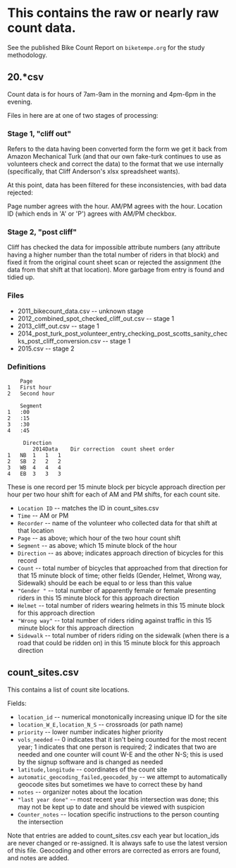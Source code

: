 
# This contains the raw or nearly raw count data.

See the published Bike Count Report on `biketempe.org` for the study methodology.

## 20.*csv

Count data is for hours of 7am-9am in the morning and 4pm-6pm in the evening.

Files in here are at one of two stages of processing:

### Stage 1, "cliff out"

Refers to the data having been converted form the form we get it back from
Amazon Mechanical Turk (and that our own fake-turk continues to use as volunteers
check and correct the data) to the format that we use internally (specifically, that
Cliff Anderson's xlsx spreadsheet wants).

At this point, data has been filtered for these inconsistencies, with bad data rejected:

Page number agrees with the hour.
AM/PM agrees with the hour.
Location ID (which ends in 'A' or 'P') agrees with AM/PM checkbox.

### Stage 2, "post cliff"

Cliff has checked the data for impossible attribute numbers (any attribute having
a higher number than the total number of riders in that block) and fixed it from the
original count sheet scan or rejected the assignment (the data from that shift at that location).
More garbage from entry is found and tidied up.

### Files

* 2011_bikecount_data.csv -- unknown stage
* 2012_combined_spot_checked_cliff_out.csv -- stage 1
* 2013_cliff_out.csv -- stage 1
* 2014_post_turk_post_volunteer_entry_checking_post_scotts_sanity_checks_post_cliff_conversion.csv -- stage 1
* 2015.csv -- stage 2

### Definitions

```
	Page			
1	First hour			
2	Second hour			
				
	Segment			
1	:00			
2	:15			
3	:30			
4	:45			

     Direction
		2014Data	Dir correction	count sheet order
1	NB	1	1	1
2	SB	2	2	2
3	WB	4	4	4
4	EB	3	3	3
```

These is one record per 15 minute block per bicycle approach direction per hour per two hour
shift for each of AM and PM shifts, for each count site.

* `Location ID` -- matches the ID in count_sites.csv
* `Time` -- AM or PM
* `Recorder` -- name of the volunteer who collected data for that shift at that location
* `Page` -- as above; which hour of the two hour count shift
* `Segment` -- as above; which 15 minute block of the hour
* `Direction` -- as above; indicates approach direction of bicycles for this record
* `Count` -- total number of bicycles that approached from that direction for that 15 minute block of time; other fields (Gender, Helmet, Wrong way, Sidewalk) should be each be equal to or less than this value
* `"Gender "` -- total number of apparently female or female presenting riders in this 15 minute block for this approach direction
* `Helmet` -- total number of riders wearing helmets in this 15 minute block for this approach direction
* `"Wrong way"` -- total number of riders riding against traffic in this 15 minute block for this approach direction
* `Sidewalk` -- total number of riders riding on the sidewalk (when there is a road that could be ridden on) in this 15 minute block for this approach direction

## count_sites.csv

This contains a list of count site locations.

Fields:

* `location_id` -- numerical monotonically increasing unique ID for the site
* `location_W_E,location_N_S` -- crossroads (or path name)
* `priority` -- lower number indicates higher priority
* `vols_needed` -- 0 indicates that it isn't being counted for the most recent year; 1 indicates that one person is required; 2 indicates that two are needed and one counter will count W-E and the other N-S; this is used by the signup software and is changed as needed
* `latitude,longitude` -- coordinates of the count site
* `automatic_geocoding_failed,geocoded_by` -- we attempt to automatically geocode sites but sometimes we have to correct these by hand
* `notes` -- organizer notes about the location
* `"last year done"` -- most recent year this intersection was done; this may not be kept up to date and should be viewed with suspicion
* `Counter_notes` -- location specific instructions to the person counting the intersection

Note that entries are added to count_sites.csv each year but location_ids are never
changed or re-assigned.  It is always safe to use the latest version of this file.
Geocoding and other errors are corrected as errors are found, and notes are added.
